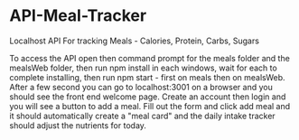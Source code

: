 # API-Meal-Tracker
Localhost API For tracking Meals - Calories, Protein, Carbs, Sugars


To access the API open then command prompt for the meals folder and the mealsWeb folder, then run npm install in each windows, wait for each to complete installing, then run npm start - first on meals then on mealsWeb.
After a few second you can go to localhost:3001 on a browser and you should see the front end welcome page. Create an account then login and you will see a button to add a meal. Fill out the form and click add meal and it should automatically create a "meal card" and the daily intake tracker should adjust the nutrients for today.
